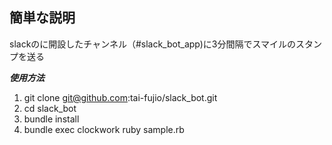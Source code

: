 ## 簡単な説明
 
slackのに開設したチャンネル（#slack_bot_app)に3分間隔でスマイルのスタンプを送る
 
***使用方法***
1. git clone git@github.com:tai-fujio/slack_bot.git
1. cd slack_bot
1. bundle install
1. bundle exec clockwork ruby sample.rb
